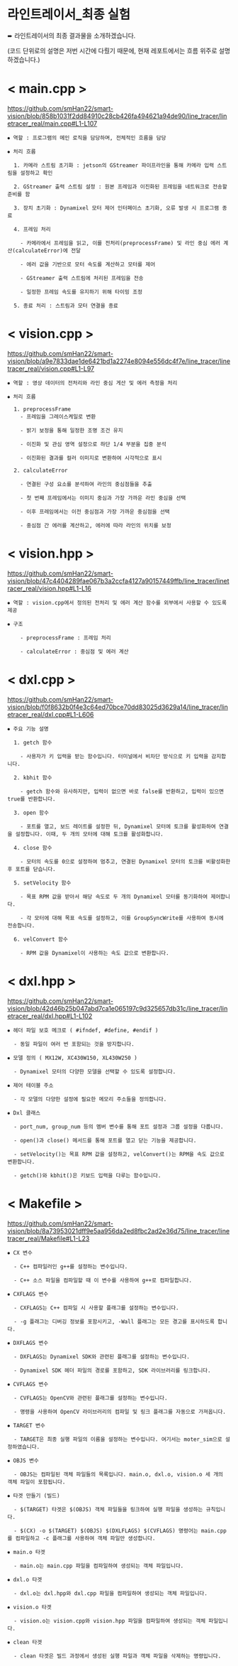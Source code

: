 # 라인트레이서_최종 실험

➨ 라인트레이서의 최종 결과물을 소개하겠습니다.

(코드 단위로의 설명은 저번 시간에 다뤘기 때문에, 현재 레포트에서는 흐름 위주로 설명하겠습니다.)

# < main.cpp >

https://github.com/smHan22/smart-vision/blob/858b1031f2dd84910c28cb426fa494621a94de90/line_tracer/linetracer_real/main.cpp#L1-L107

```
⦁ 역할 : 프로그램의 메인 로직을 담당하며, 전체적인 흐름을 담당

⦁ 처리 흐름

  1. 카메라 스트림 초기화 : jetson의 GStreamer 파이프라인을 통해 카메라 입력 스트림을 설정하고 확인

  2. GStreamer 출력 스트림 설정 : 원본 프레임과 이진화된 프레임을 네트워크로 전송할 준비를 함

  3. 장치 초기화 : Dynamixel 모터 제어 인터페이스 초기화, 오류 발생 시 프로그램 종료

  4. 프레임 처리

    - 카메라에서 프레임을 읽고, 이를 전처리(preprocessFrame) 및 라인 중심 에러 계산(calculateError)에 전달

    - 에러 값을 기반으로 모터 속도를 계산하고 모터를 제어

    - GStreamer 출력 스트림에 처리된 프레임을 전송

    - 일정한 프레임 속도를 유지하기 위해 타이밍 조정

  5. 종료 처리 : 스트림과 모터 연결을 종료 
```

# < vision.cpp >

https://github.com/smHan22/smart-vision/blob/a9e7833dae1de6421bd1a2274e8094e556dc4f7e/line_tracer/linetracer_real/vision.cpp#L1-L97

```
⦁ 역할 : 영상 데이터의 전처리와 라인 중심 게산 및 에러 측정을 처리

⦁ 처리 흐름

  1. preprocessFrame
    - 프레임을 그레이스케일로 변환

    - 밝기 보정을 통해 일정한 조명 조건 유지

    - 이진화 및 관심 영역 설정으로 하단 1/4 부분을 집중 분석

    - 이진화된 결과를 컬러 이미지로 변환하여 시각적으로 표시

  2. calculateError

    - 연결된 구성 요소를 분석하여 라인의 중심점들을 추출

    - 첫 번째 프레임에서는 이미지 중심과 가장 가까운 라인 중심을 선택

    - 이후 프레임에서는 이전 중심점과 가장 가까운 중심점을 선택

    - 중심점 간 에러를 계산하고, 에러에 따라 라인의 위치를 보정
```

# < vision.hpp >

https://github.com/smHan22/smart-vision/blob/47c4404289fae067b3a2ccfa4127a90157449ffb/line_tracer/linetracer_real/vision.hpp#L1-L16

```
⦁ 역할 : vision.cpp에서 정의된 전처리 및 에러 계산 함수를 외부에서 사용할 수 있도록 제공

⦁ 구조

    - preprocessFrame : 프레임 처리

    - calculateError : 중심점 및 에러 계산
```

# < dxl.cpp >

https://github.com/smHan22/smart-vision/blob/f0f8632b0f4e3c64ed70bce70dd83025d3629a14/line_tracer/linetracer_real/dxl.cpp#L1-L606

```
⦁ 주요 기능 설명

  1. getch 함수

    - 사용자가 키 입력을 받는 함수입니다. 터미널에서 비차단 방식으로 키 입력을 감지합니다.

  2. kbhit 함수

    - getch 함수와 유사하지만, 입력이 없으면 바로 false를 반환하고, 입력이 있으면 true를 반환합니다.

  3. open 함수

    - 포트를 열고, 보드 레이트를 설정한 뒤, Dynamixel 모터에 토크를 활성화하여 연결을 설정합니다. 이때, 두 개의 모터에 대해 토크를 활성화합니다.

  4. close 함수

    - 모터의 속도를 0으로 설정하여 멈추고, 연결된 Dynamixel 모터의 토크를 비활성화한 후 포트를 닫습니다.

  5. setVelocity 함수

    - 목표 RPM 값을 받아서 해당 속도로 두 개의 Dynamixel 모터를 동기화하여 제어합니다.

    - 각 모터에 대해 목표 속도를 설정하고, 이를 GroupSyncWrite를 사용하여 동시에 전송합니다.

  6. velConvert 함수

    - RPM 값을 Dynamixel이 사용하는 속도 값으로 변환합니다.
```

# < dxl.hpp >

https://github.com/smHan22/smart-vision/blob/42d46b25b047abd7ca1e065197c9d325657db31c/line_tracer/linetracer_real/dxl.hpp#L1-L102

```
⦁ 헤더 파일 보호 메크로 ( #ifndef, #define, #endif )

  - 동일 파일이 여러 번 포함되는 것을 방지합니다.

⦁ 모델 정의 ( MX12W, XC430W150, XL430W250 )

  - Dynamixel 모터의 다양한 모델을 선택할 수 있도록 설정합니다.

⦁ 제어 테이블 주소

  - 각 모델의 다양한 설정에 필요한 메모리 주소들을 정의합니다.

⦁ Dxl 클래스

  - port_num, group_num 등의 멤버 변수를 통해 포트 설정과 그룹 설정을 다룹니다.

  - open()과 close() 메서드를 통해 포트를 열고 닫는 기능을 제공합니다.

  - setVelocity()는 목표 RPM 값을 설정하고, velConvert()는 RPM을 속도 값으로 변환합니다.

  - getch()와 kbhit()은 키보드 입력을 다루는 함수입니다.
```

# < Makefile >

https://github.com/smHan22/smart-vision/blob/8a73953021dff9e5aa956da2ed8fbc2ad2e36d75/line_tracer/linetracer_real/Makefile#L1-L23

```
⦁ CX 변수

  - C++ 컴파일러인 g++를 설정하는 변수입니다.

  - C++ 소스 파일을 컴파일할 때 이 변수를 사용하여 g++로 컴파일합니다.

⦁ CXFLAGS 변수

  - CXFLAGS는 C++ 컴파일 시 사용할 플래그를 설정하는 변수입니다.

  - -g 플래그는 디버깅 정보를 포함시키고, -Wall 플래그는 모든 경고를 표시하도록 합니다.

⦁ DXFLAGS 변수

  - DXFLAGS는 Dynamixel SDK와 관련된 플래그를 설정하는 변수입니다.

  - Dynamixel SDK 헤더 파일의 경로를 포함하고, SDK 라이브러리를 링크합니다.

⦁ CVFLAGS 변수

  - CVFLAGS는 OpenCV와 관련된 플래그를 설정하는 변수입니다.

  - 명령을 사용하여 OpenCV 라이브러리의 컴파일 및 링크 플래그를 자동으로 가져옵니다.

⦁ TARGET 변수

  - TARGET은 최종 실행 파일의 이름을 설정하는 변수입니다. 여기서는 moter_sim으로 설정하였습니다.

⦁ OBJS 변수

  - OBJS는 컴파일된 객체 파일들의 목록입니다. main.o, dxl.o, vision.o 세 개의 객체 파일이 포함됩니다.

⦁ 타겟 만들기 (빌드)

  - $(TARGET) 타겟은 $(OBJS) 객체 파일들을 링크하여 실행 파일을 생성하는 규칙입니다.

  - $(CX) -o $(TARGET) $(OBJS) $(DXLFLAGS) $(CVFLAGS) 명령어는 main.cpp를 컴파일하고 -c 플래그를 사용하여 객체 파일만 생성합니다.

⦁ main.o 타겟

  - main.o는 main.cpp 파일을 컴파일하여 생성되는 객체 파일입니다.

⦁ dxl.o 타겟

  - dxl.o는 dxl.hpp와 dxl.cpp 파일을 컴파일하여 생성되는 객체 파일입니다.

⦁ vision.o 타겟

  - vision.o는 vision.cpp와 vision.hpp 파일을 컴파일하여 생성되는 객체 파일입니다.

⦁ clean 타겟

  - clean 타겟은 빌드 과정에서 생성된 실행 파일과 객체 파일을 삭제하는 명령입니다.
```
